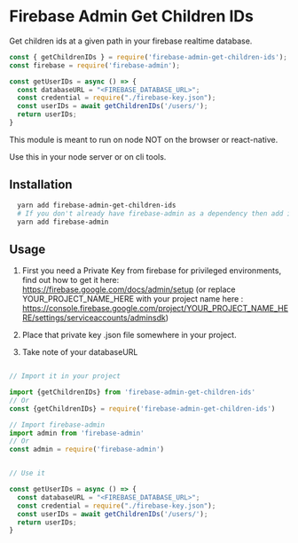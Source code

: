 # Firebase Admin Get Children IDs

Get children ids at a given path in your firebase realtime database.

```javascript
const { getChildrenIDs } = require('firebase-admin-get-children-ids');
const firebase = require('firebase-admin');

const getUserIDs = async () => {
  const databaseURL = "<FIREBASE_DATABASE_URL>";
  const credential = require("./firebase-key.json");
  const userIDs = await getChildrenIDs('/users/');
  return userIDs;
}
```

This module is meant to run on node NOT on the browser or react-native.

Use this in your node server or on cli tools.

## Installation

```sh
  yarn add firebase-admin-get-children-ids
  # If you don't already have firebase-admin as a dependency then add it too
  yarn add firebase-admin
```


## Usage 

1. First you need a Private Key from firebase for privileged environments, find out how to get it here: https://firebase.google.com/docs/admin/setup (or replace YOUR_PROJECT_NAME_HERE with your project name here : https://console.firebase.google.com/project/YOUR_PROJECT_NAME_HERE/settings/serviceaccounts/adminsdk)

2. Place that private key .json file somewhere in your project.
3. Take note of your databaseURL

```javascript

// Import it in your project

import {getChildrenIDs} from 'firebase-admin-get-children-ids'
// Or
const {getChildrenIDs} = require('firebase-admin-get-children-ids')

// Import firebase-admin
import admin from 'firebase-admin'
// Or
const admin = require('firebase-admin')


// Use it

const getUserIDs = async () => {
  const databaseURL = "<FIREBASE_DATABASE_URL>";
  const credential = require("./firebase-key.json");
  const userIDs = await getChildrenIDs('/users/');
  return userIDs;
}

```